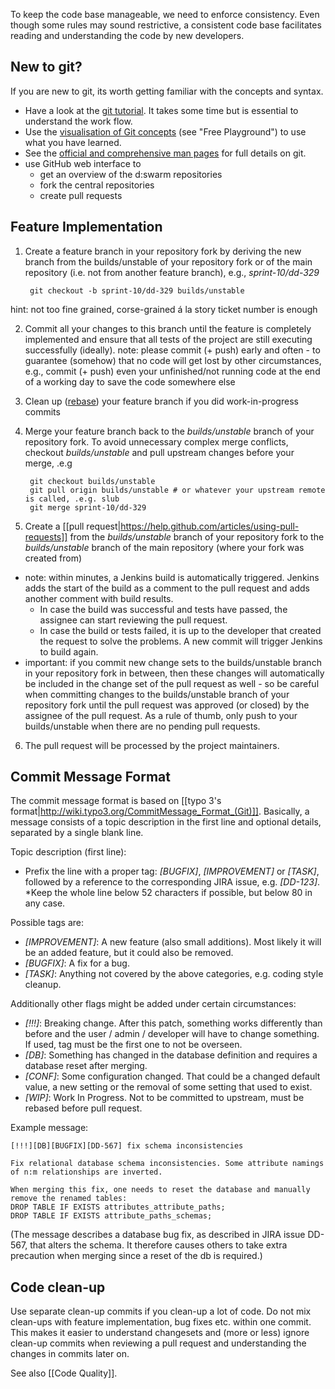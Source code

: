 To keep the code base manageable, we need to enforce consistency. Even though some rules may sound restrictive, a consistent code base facilitates reading and understanding the code by new developers. 

## New to git?

If you are new to git, its worth getting familiar with the concepts and syntax.

* Have a look at the [git tutorial](https://www.atlassian.com/git/tutorial). It takes some time but is essential to understand the work flow.
* Use the [visualisation of Git concepts](http://www.wei-wang.com/ExplainGitWithD3/) (see "Free Playground") to use what you have learned.
* See the [official and comprehensive man pages](http://git-scm.com/documentation) for full details on git.
* use GitHub web interface to
  * get an overview of the d:swarm repositories 
  * fork the central repositories
  * create pull requests


## Feature Implementation

1. Create a feature branch in your repository fork by deriving the new branch from the builds/unstable of your repository fork or of the main repository (i.e. not from another feature branch), e.g., *sprint-10/dd-329*

        git checkout -b sprint-10/dd-329 builds/unstable
hint: not too fine grained, corse-grained á la story ticket number is enough

2. Commit all your changes to this branch until the feature is completely implemented and ensure that all tests of the project are still executing successfully (ideally).
note: please commit (+ push) early and often - to guarantee (somehow) that no code will get lost by other circumstances, e.g., commit (+ push) even your unfinished/not running code at the end of a working day to save the code somewhere else

3. Clean up ([rebase](https://www.atlassian.com/git/tutorial/rewriting-git-history)) your feature branch if you did work-in-progress commits

4. Merge your feature branch back to the *builds/unstable* branch of your repository fork.
To avoid unnecessary complex merge conflicts, checkout *builds/unstable* and pull upstream changes before your merge, .e.g

        git checkout builds/unstable
        git pull origin builds/unstable # or whatever your upstream remote is called, .e.g. slub
        git merge sprint-10/dd-329

5. Create a [[pull request|https://help.github.com/articles/using-pull-requests]] from the *builds/unstable* branch of your repository fork to the *builds/unstable* branch of the main repository (where your fork was created from)
 * note: within minutes, a Jenkins build is automatically triggered. Jenkins adds the start of the build as a comment to the pull request and adds another comment with build results.
    + In case the build was successful and tests have passed, the assignee can start reviewing the pull request.
    + In case the build or tests failed, it is up to the developer that created the request to solve the problems. A new commit will trigger Jenkins to build again. 
 * important: if you commit new change sets to the builds/unstable branch in your repository fork in between, then these changes will automatically be included in the change set of the pull request as well - so be careful when committing changes to the builds/unstable branch of your repository fork until the pull request was approved (or closed) by the assignee of the pull request. As a rule of thumb, only push to your builds/unstable when there are no pending pull requests.

6. The pull request will be processed by the project maintainers.


## Commit Message Format

 The commit message format is based on [[typo 3's format|http://wiki.typo3.org/CommitMessage_Format_(Git)]]. Basically, a message consists of a topic description in the first line and optional details, separated by a single blank line.

Topic description (first line):
 * Prefix the line with a proper tag: _[BUGFIX]_, _[IMPROVEMENT]_ or _[TASK]_, followed by a reference to the corresponding JIRA issue, e.g. _[DD-123]_.
 *Keep the whole line below 52 characters if possible, but below 80 in any case. 

Possible tags are:
 * _[IMPROVEMENT]_: A new feature (also small additions). Most likely it will be an added feature, but it could also be removed.
 * _[BUGFIX]_: A fix for a bug.
 * _[TASK]_: Anything not covered by the above categories, e.g. coding style cleanup.

Additionally other flags might be added under certain circumstances:

* _[!!!]_: Breaking change. After this patch, something works differently than before and the user / admin / developer will have to change something. If used, tag must be the first one to not be overseen.
* _[DB]_: Something has changed in the database definition and requires a database reset after merging.
* _[CONF]_: Some configuration changed. That could be a changed default value, a new setting or the removal of some setting that used to exist.
* _[WIP]_: Work In Progress. Not to be committed to upstream, must be rebased before pull request.

Example message:

    [!!!][DB][BUGFIX][DD-567] fix schema inconsistencies
    
    Fix relational database schema inconsistencies. Some attribute namings of n:m relationships are inverted.
    
    When merging this fix, one needs to reset the database and manually remove the renamed tables: 
    DROP TABLE IF EXISTS attributes_attribute_paths; 
    DROP TABLE IF EXISTS attribute_paths_schemas;

(The message describes a database bug fix, as described in JIRA issue DD-567, that alters the schema. It therefore causes others to take extra precaution when merging since a reset of the db is required.)

## Code clean-up

Use separate clean-up commits if you clean-up a lot of code. Do not mix clean-ups with feature implementation, bug fixes etc. within one commit. This makes it easier to understand changesets and (more or less) ignore clean-up commits when reviewing a pull request and understanding the changes in commits later on. 

See also [[Code Quality]].